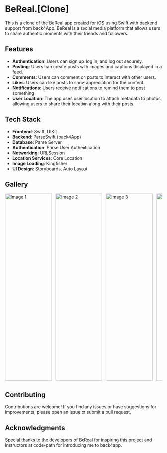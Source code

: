 # BeReal.[Clone]

This is a clone of the BeReal app created for iOS using Swift with backend support from back4App. BeReal is a social media platform that allows users to share authentic moments with their friends and followers.
## Features
- **Authentication**: Users can sign up, log in, and log out securely.
- **Posting**: Users can create posts with images and captions displayed in a feed.
- **Comments**: Users can comment on posts to interact with other users.
- **Likes**: Users can like posts to show appreciation for the content.
- **Notifications**: Users receive notifications to remind them to post something
- **User Location**: The app uses user location to attach metadata to photos, allowing users to share their location along with their posts.

## Tech Stack

- **Frontend**: Swift, UIKit
- **Backend**: ParseSwift (back4App)
- **Database**: Parse Server
- **Authentication**: Parse User Authentication
- **Networking**: URLSession
- **Location Services**: Core Location
- **Image Loading**: Kingfisher
- **UI Design**: Storyboards, Auto Layout

## Gallery
<div style="overflow-x: auto; white-space: nowrap;">
    <img src="https://github.com/gokulpulikkal/BeRealClone/assets/52960334/6fd276df-eaa1-454f-9de4-03784f8f805b" alt="Image 1" style="width: 150; height: 600px; margin-right: 8px;">
    <img src="https://github.com/gokulpulikkal/BeRealClone/assets/52960334/fa4927ac-4b1d-4e58-942c-c78ad806a650" alt="Image 2" style="width: 150; height: 600px; margin-right: 8px;">
    <img src="https://github.com/gokulpulikkal/BeRealClone/assets/52960334/05b8d3c0-8ee9-4b27-9939-cd14b1152aae" alt="Image 3" style="width: 150; height: 600px; margin-right: 8px;">
    <img src="https://github.com/gokulpulikkal/BeRealClone/assets/52960334/73731303-e507-49a0-a25e-b3a8f9cffc73" alt="Image 4" style="width: 150; height: 600px; margin-right: 8px;">
    <img src="https://github.com/gokulpulikkal/BeRealClone/assets/52960334/8c6c5e6f-6c9a-42b3-937d-0755a295c806" alt="Image 5" style="width: 150; height: 600px; margin-right: 8px;">
</div>
 
## Contributing

Contributions are welcome! If you find any issues or have suggestions for improvements, please open an issue or submit a pull request.

## Acknowledgments

Special thanks to the developers of BeReal for inspiring this project and instructors at code-path for introducing me to back4app. 

